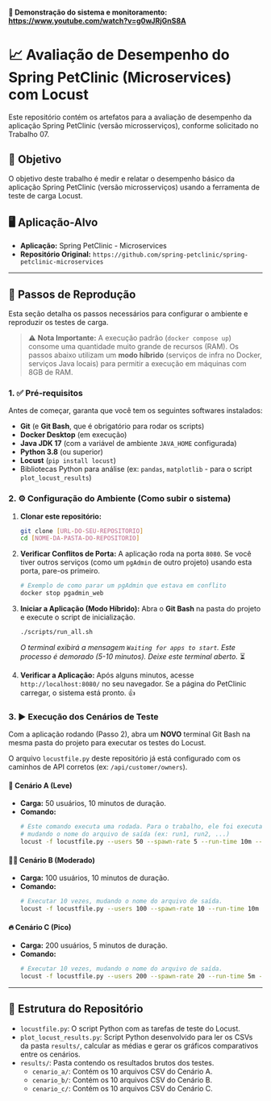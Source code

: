 #### 🎥 Demonstração do sistema e monitoramento: https://www.youtube.com/watch?v=g0wJRjGnS8A

# 📈 Avaliação de Desempenho do Spring PetClinic (Microservices) com Locust

Este repositório contém os artefatos para a avaliação de desempenho da aplicação Spring PetClinic (versão microsserviços), conforme solicitado no Trabalho 07.

## 🎯 Objetivo

O objetivo deste trabalho é medir e relatar o desempenho básico da aplicação Spring PetClinic (versão microsserviços) usando a ferramenta de teste de carga Locust.

## 🖥️ Aplicação-Alvo

* **Aplicação:** Spring PetClinic - Microservices
* **Repositório Original:** `https://github.com/spring-petclinic/spring-petclinic-microservices`

---

## 👣 Passos de Reprodução

Esta seção detalha os passos necessários para configurar o ambiente e reproduzir os testes de carga.

> ⚠️ **Nota Importante:** A execução padrão (`docker compose up`) consome uma quantidade muito grande de recursos (RAM). Os passos abaixo utilizam um **modo híbrido** (serviços de infra no Docker, serviços Java locais) para permitir a execução em máquinas com 8GB de RAM.

### 1. ✅ Pré-requisitos

Antes de começar, garanta que você tem os seguintes softwares instalados:

* **Git** (e **Git Bash**, que é obrigatório para rodar os scripts)
* **Docker Desktop** (em execução)
* **Java JDK 17** (com a variável de ambiente `JAVA_HOME` configurada)
* **Python 3.8** (ou superior)
* **Locust** (`pip install locust`)
* Bibliotecas Python para análise (ex: `pandas`, `matplotlib` - para o script `plot_locust_results`)

### 2. ⚙️ Configuração do Ambiente (Como subir o sistema)

1.  **Clonar este repositório:**
    ```bash
    git clone [URL-DO-SEU-REPOSITORIO]
    cd [NOME-DA-PASTA-DO-REPOSITORIO]
    ```

2.  **Verificar Conflitos de Porta:**
    A aplicação roda na porta `8080`. Se você tiver outros serviços (como um `pgAdmin` de outro projeto) usando esta porta, pare-os primeiro.
    ```bash
    # Exemplo de como parar um pgAdmin que estava em conflito
    docker stop pgadmin_web
    ```

3.  **Iniciar a Aplicação (Modo Híbrido):**
    Abra o **Git Bash** na pasta do projeto e execute o script de inicialização.
    ```bash
    ./scripts/run_all.sh
    ```
    *O terminal exibirá a mensagem `Waiting for apps to start`. Este processo é demorado (5-10 minutos). Deixe este terminal aberto.* ⏳

4.  **Verificar a Aplicação:**
    Após alguns minutos, acesse `http://localhost:8080/` no seu navegador. Se a página do PetClinic carregar, o sistema está pronto. 👍

### 3. ▶️ Execução dos Cenários de Teste

Com a aplicação rodando (Passo 2), abra um **NOVO** terminal Git Bash na mesma pasta do projeto para executar os testes do Locust.

O arquivo `locustfile.py` deste repositório já está configurado com os caminhos de API corretos (ex: `/api/customer/owners`).

#### 🍃 Cenário A (Leve)

* **Carga:** 50 usuários, 10 minutos de duração.
* **Comando:**
    ```bash
    # Este comando executa uma rodada. Para o trabalho, ele foi executado 10 vezes,
    # mudando o nome do arquivo de saída (ex: run1, run2, ...)
    locust -f locustfile.py --users 50 --spawn-rate 5 --run-time 10m --headless --csv=results/cenario_a/run1
    ```

#### 🚶‍♂️ Cenário B (Moderado)

* **Carga:** 100 usuários, 10 minutos de duração.
* **Comando:**
    ```bash
    # Executar 10 vezes, mudando o nome do arquivo de saída.
    locust -f locustfile.py --users 100 --spawn-rate 10 --run-time 10m --headless --csv=results/cenario_b/run1
    ```

#### 🔥 Cenário C (Pico)

* **Carga:** 200 usuários, 5 minutos de duração.
* **Comando:**
    ```bash
    # Executar 10 vezes, mudando o nome do arquivo de saída.
    locust -f locustfile.py --users 200 --spawn-rate 20 --run-time 5m --headless --csv=results/cenario_c/run1
    ```

---

## 📁 Estrutura do Repositório

* `locustfile.py`: O script Python com as tarefas de teste do Locust.
* `plot_locust_results.py`: Script Python desenvolvido para ler os CSVs da pasta `results/`, calcular as médias e gerar os gráficos comparativos entre os cenários.
* `results/`: Pasta contendo os resultados brutos dos testes.
    * `cenario_a/`: Contém os 10 arquivos CSV do Cenário A.
    * `cenario_b/`: Contém os 10 arquivos CSV do Cenário B.
    * `cenario_c/`: Contém os 10 arquivos CSV do Cenário C.
